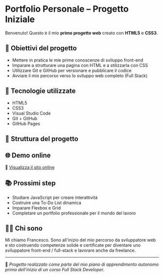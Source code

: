 # Portfolio Personale – Progetto Iniziale

Benvenuto! Questo è il mio **primo progetto web** creato con **HTML5** e **CSS3**.

## 🚀 Obiettivi del progetto

- Mettere in pratica le mie prime conoscenze di sviluppo front-end
- Imparare a strutturare una pagina con HTML e a stilizzarla con CSS
- Utilizzare Git e GitHub per versionare e pubblicare il codice
- Avviare il mio percorso verso lo sviluppo web completo (Full Stack)

## 🔧 Tecnologie utilizzate

- HTML5
- CSS3
- Visual Studio Code
- Git + GitHub
- GitHub Pages

## 📁 Struttura del progetto


## 🌐 Demo online

🔗 [Visualizza il sito online](https://fra25ncescopantano.github.io/francesco-portfolio/)

## 📚 Prossimi step

- Studiare JavaScript per creare interattività
- Costruire una To-Do List dinamica
- Imparare Flexbox e Grid
- Completare un portfolio professionale per il mondo del lavoro

## 🙋‍♂️ Chi sono

Mi chiamo Francesco. Sono all'inizio del mio percorso da sviluppatore web e sto costruendo competenze solide e certificate per diventare uno sviluppatore front-end / full-stack e lavorare anche da freelance.

---

📌 *Progetto realizzato come parte del mio piano di apprendimento autonomo prima dell'inizio di un corso Full Stack Developer.*

